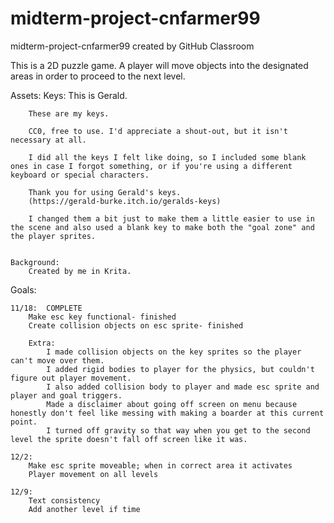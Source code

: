 # midterm-project-cnfarmer99
midterm-project-cnfarmer99 created by GitHub Classroom

This is a 2D puzzle game.  A player will move objects into the designated areas in order to proceed to the next level.  

Assets:
    Keys:
        This is Gerald.

        These are my keys.

        CC0, free to use. I'd appreciate a shout-out, but it isn't necessary at all.

        I did all the keys I felt like doing, so I included some blank ones in case I forgot something, or if you're using a different keyboard or special characters.

        Thank you for using Gerald's keys.
        (https://gerald-burke.itch.io/geralds-keys)

        I changed them a bit just to make them a little easier to use in the scene and also used a blank key to make both the "goal zone" and the player sprites. 


    Background:
        Created by me in Krita.


Goals:

    11/18:  COMPLETE
        Make esc key functional- finished
        Create collision objects on esc sprite- finished
        
        Extra:
            I made collision objects on the key sprites so the player can't move over them.
            I added rigid bodies to player for the physics, but couldn't figure out player movement.
            I also added collision body to player and made esc sprite and player and goal triggers.
            Made a disclaimer about going off screen on menu because honestly don't feel like messing with making a boarder at this current point.
            I turned off gravity so that way when you get to the second level the sprite doesn't fall off screen like it was. 

    12/2:
        Make esc sprite moveable; when in correct area it activates
        Player movement on all levels
    
    12/9:
        Text consistency
        Add another level if time
